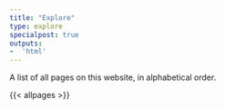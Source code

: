 ```yaml
---
title: "Explore"
type: explore
specialpost: true
outputs:
-  'html'
---
```


A list of all pages on this website, in alphabetical order.

{{< allpages >}}
